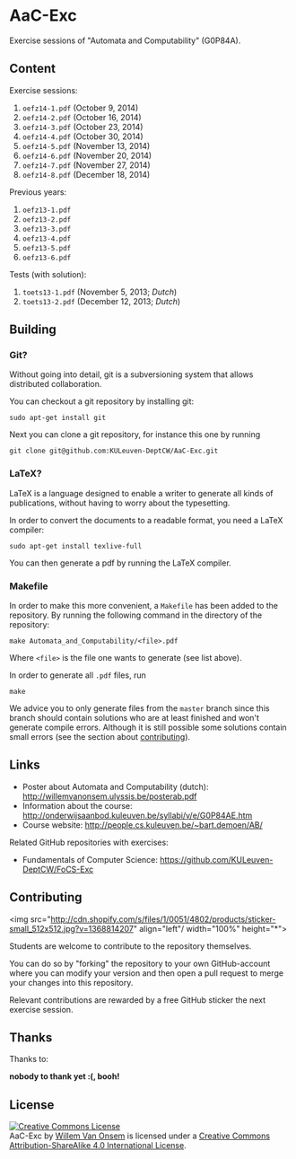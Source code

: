 AaC-Exc
=======

Exercise sessions of "Automata and Computability" (G0P84A).

Content
-------
Exercise sessions:

  1. `oefz14-1.pdf` (October 9, 2014)
  2. `oefz14-2.pdf` (October 16, 2014)  
  3. `oefz14-3.pdf` (October 23, 2014)  
  4. `oefz14-4.pdf` (October 30, 2014)  
  5. `oefz14-5.pdf` (November 13, 2014)  
  6. `oefz14-6.pdf` (November 20, 2014)  
  7. `oefz14-7.pdf` (November 27, 2014)  
  8. `oefz14-8.pdf` (December 18, 2014)

Previous years:

  1. `oefz13-1.pdf`
  2. `oefz13-2.pdf`
  3. `oefz13-3.pdf`
  4. `oefz13-4.pdf`
  5. `oefz13-5.pdf`
  6. `oefz13-6.pdf`

Tests (with solution):

  1. `toets13-1.pdf` (November 5, 2013; *Dutch*)
  2. `toets13-2.pdf` (December 12, 2013; *Dutch*)

Building
--------

### Git?

Without going into detail, git is a subversioning system that allows distributed collaboration.

You can checkout a git repository by installing git:

```
sudo apt-get install git
```

Next you can clone a git repository, for instance this one by running

```
git clone git@github.com:KULeuven-DeptCW/AaC-Exc.git
```

### LaTeX?

LaTeX is a language designed to enable a writer to generate all kinds of publications, without having to worry about the typesetting.

In order to convert the documents to a readable format, you need a LaTeX compiler:
```
sudo apt-get install texlive-full
```

You can then generate a pdf by running the LaTeX compiler.

### Makefile

In order to make this more convenient, a `Makefile` has been added to the repository. By running the following command in the directory of the repository:
```
make Automata_and_Computability/<file>.pdf
```

Where `<file>` is the file one wants to generate (see list above).

In order to generate all `.pdf` files, run
```
make
```

We advice you to only generate files from the `master` branch since this branch should contain solutions who are at least finished and won't generate compile errors. Although it is still possible some solutions contain small errors (see the section about [contributing](#contributing)).

Links
-----
 - Poster about Automata and Computability (dutch): <http://willemvanonsem.ulyssis.be/posterab.pdf>
 - Information about the course: <http://onderwijsaanbod.kuleuven.be/syllabi/v/e/G0P84AE.htm>
 - Course website: <http://people.cs.kuleuven.be/~bart.demoen/AB/>

Related GitHub repositories with exercises:

 - Fundamentals of Computer Science: <https://github.com/KULeuven-DeptCW/FoCS-Exc>

Contributing
------------

<img src="http://cdn.shopify.com/s/files/1/0051/4802/products/sticker-small_512x512.jpg?v=1368814207" align="left"/ width="100%" height="*">

Students are welcome to contribute to the repository themselves.

You can do so by "forking" the repository to your own GitHub-account where you can modify your version and then open a pull request to merge your changes into this repository.

Relevant contributions are rewarded by a free GitHub sticker the next exercise session.


Thanks
------

Thanks to:

  **nobody to thank yet :(, booh!**

License
-------
<a rel="license" href="http://creativecommons.org/licenses/by-sa/4.0/"><img alt="Creative Commons License" style="border-width:0" src="http://i.creativecommons.org/l/by-sa/4.0/88x31.png" /></a><br /><span xmlns:dct="http://purl.org/dc/terms/" href="http://purl.org/dc/dcmitype/Text" property="dct:title" rel="dct:type">AaC-Exc</span> by <a xmlns:cc="http://creativecommons.org/ns#" href="https://github.com/KULeuven-DeptCW/AaC-Exc" property="cc:attributionName" rel="cc:attributionURL">Willem Van Onsem</a> is licensed under a <a rel="license" href="http://creativecommons.org/licenses/by-sa/4.0/">Creative Commons Attribution-ShareAlike 4.0 International License</a>.

